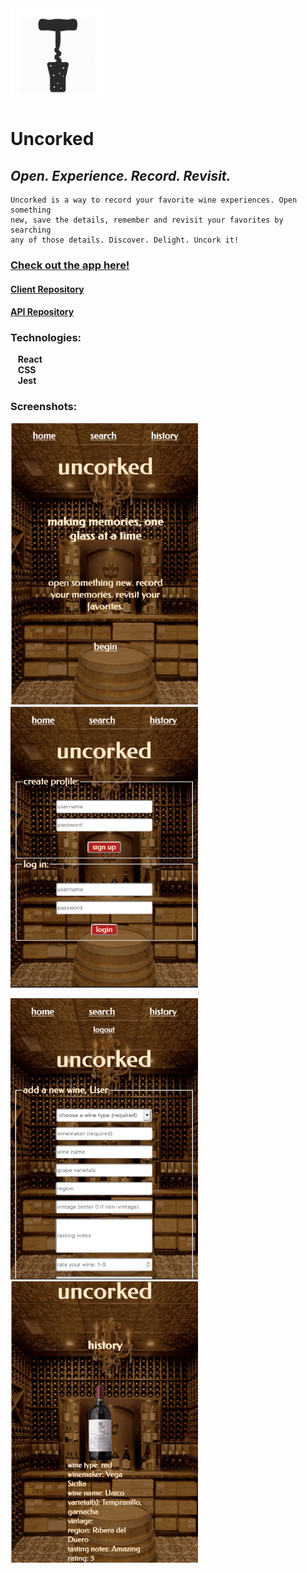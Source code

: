 <img src='./src/images/favicon.png' alt='app icon' width='150'/>

# Uncorked  

## *Open. Experience. Record. Revisit.*

    Uncorked is a way to record your favorite wine experiences. Open something  
    new, save the details, remember and revisit your favorites by searching  
    any of those details. Discover. Delight. Uncork it!

### [Check out the app here!](https://uncorked-client-bmjtryrq1.vercel.app)  

#### [Client Repository](https://github.com/schism578/uncorked-client.git)
#### [API Repository](https://github.com/schism578/uncorked-api.git)

### Technologies:  
&nbsp;&nbsp;&nbsp;**React**  
&nbsp;&nbsp;&nbsp;**CSS**  
&nbsp;&nbsp;&nbsp;**Jest**

### Screenshots:

<p float='left'>
<img src='./src/images/home.png' alt='screenshot of home page' width='300' height='450'>
<img src='./src/images/login.png' alt='screenshot of login page' width='300' height='450'>
</p>
<p float='left'>
<img src='./src/images/main.png' alt='screenshot of main page' width='300' height='450'>
<img src='./src/images/history.png' alt='screenshot of search results page' width='300' height='450'>
</p>